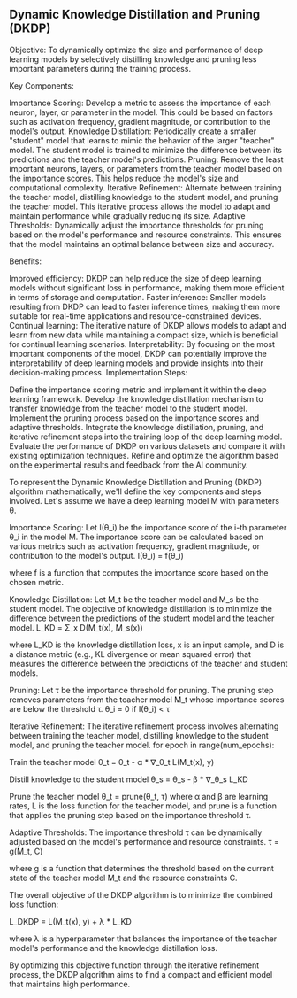 ## Dynamic Knowledge Distillation and Pruning (DKDP)

Objective: To dynamically optimize the size and performance of deep learning models by selectively distilling knowledge and pruning less important parameters during the training process.

Key Components:

Importance Scoring: Develop a metric to assess the importance of each neuron, layer, or parameter in the model. This could be based on factors such as activation frequency, gradient magnitude, or contribution to the model's output.
Knowledge Distillation: Periodically create a smaller "student" model that learns to mimic the behavior of the larger "teacher" model. The student model is trained to minimize the difference between its predictions and the teacher model's predictions.
Pruning: Remove the least important neurons, layers, or parameters from the teacher model based on the importance scores. This helps reduce the model's size and computational complexity.
Iterative Refinement: Alternate between training the teacher model, distilling knowledge to the student model, and pruning the teacher model. This iterative process allows the model to adapt and maintain performance while gradually reducing its size.
Adaptive Thresholds: Dynamically adjust the importance thresholds for pruning based on the model's performance and resource constraints. This ensures that the model maintains an optimal balance between size and accuracy.

Benefits:

Improved efficiency: DKDP can help reduce the size of deep learning models without significant loss in performance, making them more efficient in terms of storage and computation.
Faster inference: Smaller models resulting from DKDP can lead to faster inference times, making them more suitable for real-time applications and resource-constrained devices.
Continual learning: The iterative nature of DKDP allows models to adapt and learn from new data while maintaining a compact size, which is beneficial for continual learning scenarios.
Interpretability: By focusing on the most important components of the model, DKDP can potentially improve the interpretability of deep learning models and provide insights into their decision-making process.
Implementation Steps:

Define the importance scoring metric and implement it within the deep learning framework.
Develop the knowledge distillation mechanism to transfer knowledge from the teacher model to the student model.
Implement the pruning process based on the importance scores and adaptive thresholds.
Integrate the knowledge distillation, pruning, and iterative refinement steps into the training loop of the deep learning model.
Evaluate the performance of DKDP on various datasets and compare it with existing optimization techniques.
Refine and optimize the algorithm based on the experimental results and feedback from the AI community.

To represent the Dynamic Knowledge Distillation and Pruning (DKDP) algorithm mathematically, we'll define the key components and steps involved. Let's assume we have a deep learning model M with parameters θ.

Importance Scoring: Let I(θ_i) be the importance score of the i-th parameter θ_i in the model M. The importance score can be calculated based on various metrics such as activation frequency, gradient magnitude, or contribution to the model's output.
I(θ_i) = f(θ_i)

where f is a function that computes the importance score based on the chosen metric.

Knowledge Distillation: Let M_t be the teacher model and M_s be the student model. The objective of knowledge distillation is to minimize the difference between the predictions of the student model and the teacher model.
L_KD = Σ_x D(M_t(x), M_s(x))

where L_KD is the knowledge distillation loss, x is an input sample, and D is a distance metric (e.g., KL divergence or mean squared error) that measures the difference between the predictions of the teacher and student models.

Pruning: Let τ be the importance threshold for pruning. The pruning step removes parameters from the teacher model M_t whose importance scores are below the threshold τ.
θ_i = 0 if I(θ_i) < τ

Iterative Refinement: The iterative refinement process involves alternating between training the teacher model, distilling knowledge to the student model, and pruning the teacher model.
for epoch in range(num_epochs):

Train the teacher model
θ_t = θ_t - α * ∇_θ_t L(M_t(x), y)


Distill knowledge to the student model
θ_s = θ_s - β * ∇_θ_s L_KD

Prune the teacher model
θ_t = prune(θ_t, τ)
where α and β are learning rates, L is the loss function for the teacher model, and prune is a function that applies the pruning step based on the importance threshold τ.

Adaptive Thresholds: The importance threshold τ can be dynamically adjusted based on the model's performance and resource constraints.
τ = g(M_t, C)

where g is a function that determines the threshold based on the current state of the teacher model M_t and the resource constraints C.

The overall objective of the DKDP algorithm is to minimize the combined loss function:

L_DKDP = L(M_t(x), y) + λ * L_KD

where λ is a hyperparameter that balances the importance of the teacher model's performance and the knowledge distillation loss.

By optimizing this objective function through the iterative refinement process, the DKDP algorithm aims to find a compact and efficient model that maintains high performance.


